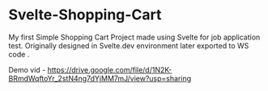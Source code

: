 # Svelte-Shopping-Cart

My first Simple Shopping Cart Project made using Svelte for job application test. Originally designed in Svelte.dev environment later exported to WS code .

Demo vid - https://drive.google.com/file/d/1N2K-BRmdWqftoYr_2stN4ng7dYjMM7mJ/view?usp=sharing
